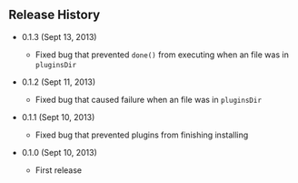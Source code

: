 ## Release History

- 0.1.3 (Sept 13, 2013)
  - Fixed bug that prevented `done()` from executing when an file was in `pluginsDir`

- 0.1.2 (Sept 11, 2013)
  - Fixed bug that caused failure when an file was in `pluginsDir`

- 0.1.1 (Sept 10, 2013)
  - Fixed bug that prevented plugins from finishing installing

- 0.1.0 (Sept 10, 2013)
  - First release
